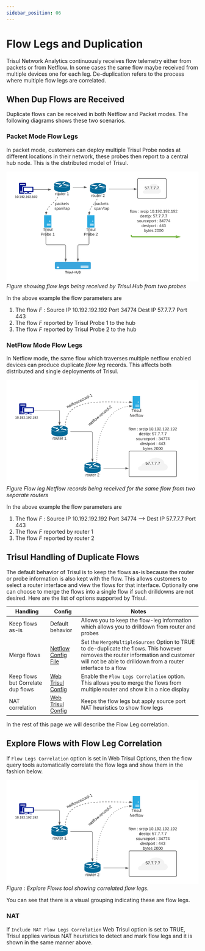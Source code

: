 ```yaml
---
sidebar_position: 06
---
```


# Flow Legs and Duplication

Trisul Network Analytics continuously receives flow telemetry either
from packets or from Netflow. In some cases the same flow maybe received
from multiple devices one for each leg. De-duplication refers to the
process where multiple flow legs are correlated.

## When Dup Flows are Received

Duplicate flows can be received in both Netflow and Packet modes. The
following diagrams shows these two scenarios.

### Packet Mode Flow Legs

In packet mode, customers can deploy multiple Trisul Probe nodes at
different locations in their network, these probes then report to a
central hub node. This is the distributed model of Trisul.

![](images/dup-packets.png)  
*Figure showing flow legs being received by Trisul Hub from two probes*

In the above example the flow parameters are

1. The flow *F* : Source IP 10.192.192.192 Port 34774 Dest IP 57.7.7.7
   Port 443
2. The flow *F* reported by Trisul Probe 1 to the hub
3. The flow *F* reported by Trisul Probe 2 to the hub

### NetFlow Mode Flow Legs

In Netflow mode, the same flow which traverses multiple netflow enabled
devices can produce duplicate *flow leg* records. This affects both
distributed and single deployments of Trisul.

![](images/dup-netflow.png)  
*Figure Flow leg Netflow records being received for the same flow from
two separate routers*

In the above example the flow parameters are

1. The flow *F* : Source IP 10.192.192.192 Port 34774 —> Dest IP
   57.7.7.7 Port 443
2. The flow *F* reported by router 1
3. The flow *F* reported by router 2

## Trisul Handling of Duplicate Flows

The default behavior of Trisul is to keep the flows as-is because the
router or probe information is also kept with the flow. This allows
customers to select a router interface and view the flows for that
interface. Optionally one can choose to merge the flows into a single
flow if such drilldowns are not desired. Here are the list of options
supported by Trisul.

| Handling                           | Config         | Notes       |
| ---------------------------------- | ---------------- | ------ |
| Keep flows as-is                   | Default behavior   | Allows you to keep the flow-leg information which allows you to drilldown from router and probes  |
| Merge flows   | [Netflow Config File](/docs/ref/netflow-config#parameters) | Set the `MergeMultipleSources` Option to TRUE to de-duplicate the flows. This however removes the router information and customer will not be able to drilldown from a router interface to a flow |
| Keep flows but Correlate dup flows | [Web Trisul Config](/docs/ug/webadmin/web_options)   | Enable the `Flow Legs Correlation` option. This allows you to merge the flows from multiple router and show it in a nice display    |
| NAT correlation                    | [Web Trisul Config](/docs/ug/webadmin/web_options)         | Keeps the flow legs but apply source port NAT heuristics to show flow legs |

In the rest of this page we will describe the Flow Leg correlation.

## Explore Flows with Flow Leg Correlation

If `Flow Legs Correlation` option is set in Web Trisul Options, then the
flow query tools automatically correlate the flow legs and show them in
the fashion below.

![](images/dup-netflow.png)  
*Figure : Explore Flows tool showing correlated flow legs.*

You can see that there is a visual grouping indicating these are flow
legs.

### NAT

If `Include NAT Flow Legs Correlation` Web Trisul option is set to TRUE,
Trisul applies various NAT heuristics to detect and mark flow legs and
it is shown in the same manner above.
